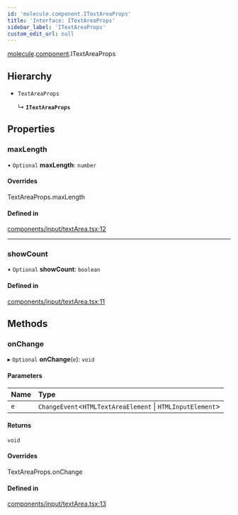 ```yaml
---
id: 'molecule.component.ITextAreaProps'
title: 'Interface: ITextAreaProps'
sidebar_label: 'ITextAreaProps'
custom_edit_url: null
---
```


[molecule](../namespaces/molecule).[component](../namespaces/molecule.component).ITextAreaProps

## Hierarchy

-   `TextAreaProps`

    ↳ **`ITextAreaProps`**

## Properties

### maxLength

• `Optional` **maxLength**: `number`

#### Overrides

TextAreaProps.maxLength

#### Defined in

[components/input/textArea.tsx:12](https://github.com/DTStack/molecule/blob/3e6bc450/src/components/input/textArea.tsx#L12)

---

### showCount

• `Optional` **showCount**: `boolean`

#### Defined in

[components/input/textArea.tsx:11](https://github.com/DTStack/molecule/blob/3e6bc450/src/components/input/textArea.tsx#L11)

## Methods

### onChange

▸ `Optional` **onChange**(`e`): `void`

#### Parameters

| Name | Type                                                        |
| :--- | :---------------------------------------------------------- |
| `e`  | `ChangeEvent`<`HTMLTextAreaElement` \| `HTMLInputElement`\> |

#### Returns

`void`

#### Overrides

TextAreaProps.onChange

#### Defined in

[components/input/textArea.tsx:13](https://github.com/DTStack/molecule/blob/3e6bc450/src/components/input/textArea.tsx#L13)
